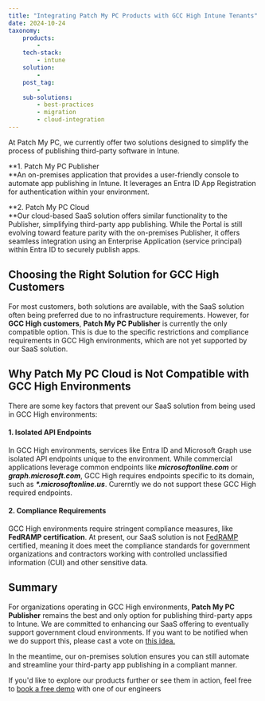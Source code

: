 ```yaml
---
title: "Integrating Patch My PC Products with GCC High Intune Tenants"
date: 2024-10-24
taxonomy:
    products:
        - 
    tech-stack:
        - intune
    solution:
        - 
    post_tag:
        - 
    sub-solutions:
        - best-practices
        - migration
        - cloud-integration
---
```


At Patch My PC, we currently offer two solutions designed to simplify the process of publishing third-party software in Intune.

**1\. Patch My PC Publisher  
**An on-premises application that provides a user-friendly console to automate app publishing in Intune. It leverages an Entra ID App Registration for authentication within your environment.

**2\. Patch My PC Cloud  
**Our cloud-based SaaS solution offers similar functionality to the Publisher, simplifying third-party app publishing. While the Portal is still evolving toward feature parity with the on-premises Publisher, it offers seamless integration using an Enterprise Application (service principal) within Entra ID to securely publish apps.

## Choosing the Right Solution for GCC High Customers

For most customers, both solutions are available, with the SaaS solution often being preferred due to no infrastructure requirements. However, for **GCC High customers**, **Patch My PC Publisher** is currently the only compatible option. This is due to the specific restrictions and compliance requirements in GCC High environments, which are not yet supported by our SaaS solution.

## Why Patch My PC Cloud is Not Compatible with GCC High Environments

There are some key factors that prevent our SaaS solution from being used in GCC High environments:

#### 1\. Isolated API Endpoints

In GCC High environments, services like Entra ID and Microsoft Graph use isolated API endpoints unique to the environment. While commercial applications leverage common endpoints like _**microsoftonline.com**_ or _**graph.microsoft.com**_, GCC High requires endpoints specific to its domain, such as _**\*.microsoftonline.us**_. Curerntly we do not support these GCC High required endpoints.

#### 2\. Compliance Requirements

GCC High environments require stringent compliance measures, like **FedRAMP certification**. At present, our SaaS solution is not [FedRAMP](https://www.fedramp.gov/) certified, meaning it does meet the compliance standards for government organizations and contractors working with controlled unclassified information (CUI) and other sensitive data.

## Summary

For organizations operating in GCC High environments, **Patch My PC Publisher** remains the best and only option for publishing third-party apps to Intune. We are committed to enhancing our SaaS offering to eventually support government cloud environments. If you want to be notified when we do support this, please cast a vote on [this idea.](https://ideas.patchmypc.com/ideas/PATCHMYPC-I-4843)

In the meantime, our on-premises solution ensures you can still automate and streamline your third-party app publishing in a compliant manner.

If you'd like to explore our products further or see them in action, feel free to [book a free demo](#) with one of our engineers
